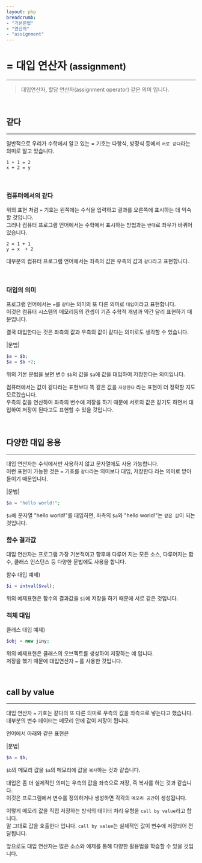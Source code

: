 ```yaml
---
layout: php
breadcrumb:
- "기본문법"
- "연산자"
- "assignment"
---
```


# = 대입 연산자 <small>(assignment)</small>
---
> 대입연산자, 할당 연산자(assignment operator) 같은 의미 입니다.

<br>

## 같다
---
일반적으로 우리가 수학에서 알고 있는 = 기호는 다항식, 방정식 등에서 `서로 같다`라는 의미로 알고 있습니다.  

```
1 + 1 = 2
x + 2 = y
```

<br>

### 컴퓨터에서의 같다
위의 표현 처럼 `=` 기호는 왼쪽에는 수식을 입력하고 결과를 오른쪽에 표시하는 데 익숙할 것입니다.  
그러나 컴퓨터 프로그램 언어에서는 수학에서 표시하는 방법과는 `반대`로 좌우가 바뀌어 있습니다.  

```
2 = 1 + 1
y = x  + 2 
```

대부분의 컴퓨터 프로그램 언어에서는 좌측의 값은 우측의 값과 `같다`라고 표현합니다.  

<br>

### 대입의 의미
프로그램 언어에서는 `=`를 `같다`는 의미의 또 다른 의미로 `대입`이라고 표현합니다.  
이것은 컴퓨터 시스템의 메모리등의 컨셉이 기존 수학적 개념과 약간 달리 표현하기 때문입니다.  

결국 대입한다는 것은 좌측의 값과 우측의 값이 같다는 의미로도 생각할 수 있습니다.  

|문법|
```php
$a = $b;
$a = $b +2;
```

위의 기본 문법을 보면 변수 `$b`의 값을 `$a`에 값을 대입하여 저장한다는 의미입니다.  

컴퓨터에서는 값이 같다라는 표현보다 똑 같은 값을 `저장한다` 라는 표현이 더 정확할 지도 모르겠습니다.  
우측의 값을 연산하여 좌측의 변수에 저장을 하기 때문에 서로의 값은 같기도 하면서 대입하여 저장이 된다고도 표현할 수 있을 것입니다.  

<br>

## 다양한 대입 응용
---
대입 연산자는 수식에서만 사용하지 않고 문자열에도 사용 가능합니다.  
이런 표현이 가능한 것은 `=` 기호를 `같다`라는 의미보다 대입, 저장한다 라는 의미로 받아 들이기 때문입니다.  

|문법|
```php
$a = "hello world!";
```

`$a`에 문자열 "hello world!"를 대입하면, 좌측의 `$a`와 "hello world!"는 `같은 값`이 되는 것입니다.  

### 함수 결과값 
대입 연산자는 프로그램 가장 기본적이고 향후에 다루어 지는 모든 소스, 다루어지는 함수, 클래스 인스턴스 등 다양한 문법에도 사용을 합니다.   

함수 대입 예제)
```php
$i = intval($val);
```

위의 예제표현은 함수의 결과값을 `$i`에 저장을 하기 때문에 서로 같은 것입니다.  

### 객체 대입
클래스 대입 예제)
```php
$obj = new jiny;
```

위의 예제표현은 클래스의 오브젝트를 생성하여 저장하는 예 입니다.  
저장을 했기 때문에 대입연산자 `=` 를 사용한 것입니다.  

<br>

## call by value
---
대입 연산자 `=` 기호는 같다의 또 다른 의미로 우측의 값을 좌측으로 넣는다고 했습니다.  
대부분의 변수 데이터는 메모리 안에 값이 저장이 됩니다. 

언어에서 아래와 같은 표현은  

|문법|
```php
$a = $b;
```

`$b`의 메모리 값을 `$a`의 메모리에 값을 `복사`하는 것과 같습니다.  

대입은 좀 더 실제적인 의미는 우측의 값을 좌측으로 저장, 즉 복사를 하는 것과 같습니다.  
이것은 프로그램에서 변수를 정의하거나 생성하면 각각의 `메모리 공간`이 생성됩니다.  

이렇게 메모리 값을 직접 저장하는 방식의 데이터 처리 유형을 `call by value`라고 합니다.  
말 그대로 값을 호출한다 입니다. `call by value`는 실제적인 값이 변수에 저장되어 전달됩니다.  

앞으로도 대입 연산자는 많은 소스와 예제를 통해 다양한 활용법을 학습할 수 있을 것입니다.  

<br><br>